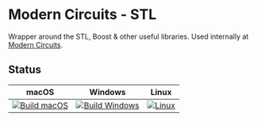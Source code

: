 # Modern Circuits - STL

Wrapper around the STL, Boost & other useful libraries. Used internally at [Modern Circuits](https://modern-circuits.com).

## Status

|                                                                                      macOS                                                                                       |                                                                                        Windows                                                                                         |                                                                                   Linux                                                                                    |
| :------------------------------------------------------------------------------------------------------------------------------------------------------------------------------: | :------------------------------------------------------------------------------------------------------------------------------------------------------------------------------------: | :------------------------------------------------------------------------------------------------------------------------------------------------------------------------: |
| [![Build macOS](https://github.com/ModernCircuits/mcSTL/actions/workflows/build_macos.yml/badge.svg)](https://github.com/ModernCircuits/mcSTL/actions/workflows/build_macos.yml) | [![Build Windows](https://github.com/ModernCircuits/mcSTL/actions/workflows/build_windows.yml/badge.svg)](https://github.com/ModernCircuits/mcSTL/actions/workflows/build_windows.yml) | [![Linux](https://github.com/ModernCircuits/mcSTL/actions/workflows/build_linux.yml/badge.svg)](https://github.com/ModernCircuits/mcSTL/actions/workflows/build_linux.yml) |

